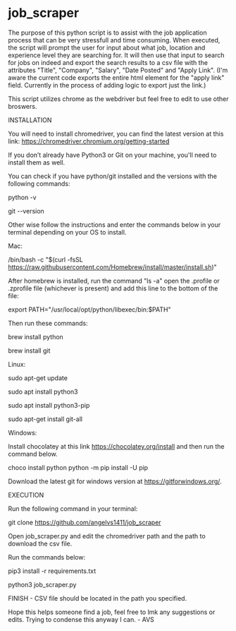 # job_scraper

The purpose of this python script is to assist with the job application process that can be very stressfull and time consuming. When executed, the script will prompt the user for input about what job, location and experience level they are searching for. It will then use that input to search for jobs on indeed and export the search results to a csv file with the attributes "Title", "Company", "Salary", "Date Posted" and "Apply Link". (I'm aware the current code exports the entire html element for the "apply link" field. Currently in the process of adding logic to export just the link.)

This script utilizes chrome as the webdriver but feel free to edit to use other broswers.

INSTALLATION

You will need to install chromedriver, you can find the latest version at this link: https://chromedriver.chromium.org/getting-started

If you don’t already have Python3 or Git on your machine, you'll need to install them as well.

You can check if you have python/git installed and the versions with the following commands:

python -v

git --version

Other wise follow the instructions and enter the commands below in your terminal depending on your OS to install.

Mac:

/bin/bash -c "$(curl -fsSL https://raw.githubusercontent.com/Homebrew/install/master/install.sh)"

After homebrew is installed, run the command "ls -a" open the .profile or .zprofile file (whichever is present) and add this line to the bottom of the file:

export PATH="/usr/local/opt/python/libexec/bin:$PATH"

Then run these commands:

brew install python

brew install git

Linux:

sudo apt-get update

sudo apt install python3

sudo apt install python3-pip

sudo apt-get install git-all

Windows:

Install chocolatey at this link https://chocolatey.org/install and then run the command below.

choco install python python -m pip install -U pip

Download the latest git for windows version at https://gitforwindows.org/.

EXECUTION

Run the following command in your terminal:

git clone https://github.com/angelvs1411/job_scraper

Open job_scraper.py and edit the chromedriver path and the path to download the csv file.

Run the commands below:

pip3 install -r requirements.txt

python3 job_scraper.py

FINISH - CSV file should be located in the path you specified.

Hope this helps someone find a job, feel free to lmk any suggestions or edits. Trying to condense this anyway I can. - AVS











